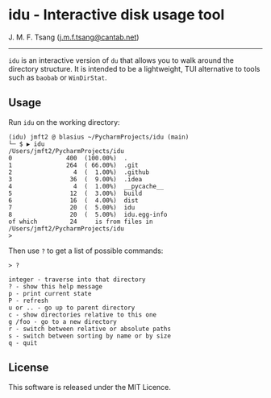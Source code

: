 # idu - Interactive disk usage tool

J. M. F. Tsang (j.m.f.tsang@cantab.net)

---

`idu` is an interactive version of `du` that allows you to walk around
the directory structure. It is intended to be a lightweight, TUI
alternative to tools such as `baobab` or `WinDirStat`.


## Usage

Run `idu` on the working directory:
```
(idu) jmft2 @ blasius ~/PycharmProjects/idu (main)
└─ $ ▶ idu
/Users/jmft2/PycharmProjects/idu
0               400  (100.00%)  .
1               264  ( 66.00%)  .git
2                 4  (  1.00%)  .github
3                36  (  9.00%)  .idea
4                 4  (  1.00%)  __pycache__
5                12  (  3.00%)  build
6                16  (  4.00%)  dist
7                20  (  5.00%)  idu
8                20  (  5.00%)  idu.egg-info
of which         24     is from files in /Users/jmft2/PycharmProjects/idu
>
```
Then use `?` to get a list of possible commands:
```
> ?

integer - traverse into that directory
? - show this help message
p - print current state
P - refresh
u or .. - go up to parent directory
c - show directories relative to this one
g /foo - go to a new directory
r - switch between relative or absolute paths
s - switch between sorting by name or by size
q - quit
```


## License

This software is released under the MIT Licence.
